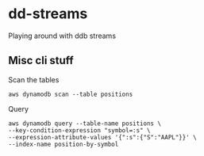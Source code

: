 # dd-streams

Playing around with ddb streams

## Misc cli stuff

Scan the tables

```
aws dynamodb scan --table positions
```

Query

```
aws dynamodb query --table-name positions \
--key-condition-expression "symbol=:s" \
--expression-attribute-values '{":s":{"S":"AAPL"}}' \
--index-name position-by-symbol
```
